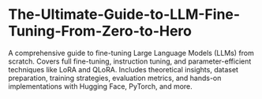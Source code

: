 # The-Ultimate-Guide-to-LLM-Fine-Tuning-From-Zero-to-Hero
A comprehensive guide to fine-tuning Large Language Models (LLMs) from scratch. Covers full fine-tuning, instruction tuning, and parameter-efficient techniques like LoRA and QLoRA. Includes theoretical insights, dataset preparation, training strategies, evaluation metrics, and hands-on implementations with Hugging Face, PyTorch, and more.
